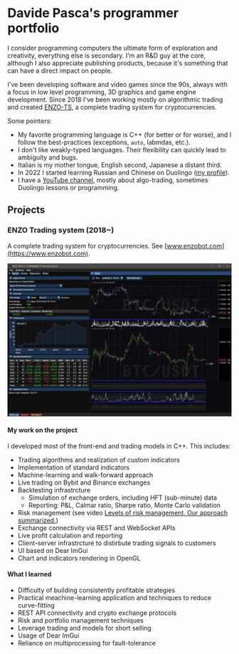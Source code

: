 # Davide Pasca's programmer portfolio

I consider programming computers the ultimate form of exploration and creativity, everything else is secondary. I'm an R&D guy at the core, although I also appreciate publishing products, because it's something that can have a direct impact on people.

I've been developing software and video games since the 90s, always with a focus in low level programming, 3D graphics and game engine development. Since 2018 I've been working mostly on algorithmic trading and created [ENZO-TS](https://www.enzobot.com), a complete trading system for cryptocurrencies.

Some pointers:
- My favorite programming language is C++ (for better or for worse), and I follow the best-practices (exceptions, `auto`, labmdas, etc.).
- I don't like weakly-typed languages. Their flexibility can quickly lead to ambiguity and bugs.
- Italian is my mother tongue, English second, Japanese a distant third.
- In 2022 I started learning Russian and Chinese on Duolingo ([my profile](https://www.duolingo.com/profile/TheCrib)).
- I have a [YouTube channel](https://www.youtube.com/c/DavidePasca), mostly about algo-trading, sometimes Duolingo lessons or programming.

## Projects

### ENZO Trading system (2018~)

A complete trading system for cryptocurrencies. See [www.enzobot.com](https://www.enzobot.com).

![](/images/20221017_tsp_with_indicators.png)

#### My work on the project

I developed most of the front-end and trading models in C++. This includes:

- Trading algorithms and realization of custom indicators
- Implementation of standard indicators
- Machine-learning and walk-forward approach
- Live trading on Bybit and Binance exchanges
- Backtesting infrastrcture
  - Simulation of exchange orders, including HFT (sub-minute) data
  - Reporting: P&L, Calmar ratio, Sharpe ratio, Monte Carlo validation
- Risk management (see video [Levels of risk management. Our approach summarized.](https://youtu.be/09yW6IgQkqA))
- Exchange connectivity via REST and WebSocket APIs
- Live profit calculation and reporting
- Client-server infrastrcture to distirbute trading signals to customers
- UI based on Dear ImGui
- Chart and indicators rendering in OpenGL

#### What I learned

- Difficulty of building consistently profitable strategies
- Practical meachine-learning application and techniques to reduce curve-fitting
- REST API connectivity and crypto exchange protocols
- Risk and portfolio management techniques
- Leverage trading and models for short selling
- Usage of Dear ImGui
- Reliance on multiprocessing for fault-tolerance
